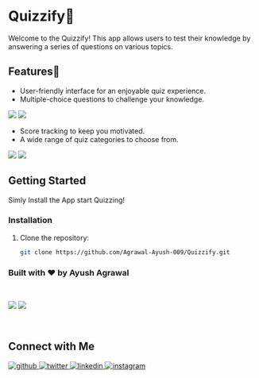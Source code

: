 # Quizzify📱

Welcome to the Quizzify! This app allows users to test their knowledge by answering a series of questions on various topics.

## Features📲

- User-friendly interface for an enjoyable quiz experience.
- Multiple-choice questions to challenge your knowledge.

  
<img src="https://i.postimg.cc/qBYHKNBd/Screenshot-20231007-172838-Quizzify.jpg"/> <img src="https://i.postimg.cc/3xrM5mnm/Screenshot-20231007-174300-Quizzify.jpg"/>

- Score tracking to keep you motivated.
- A wide range of quiz categories to choose from.

<img src="https://i.postimg.cc/jjzyHnY3/Screenshot-20231007-174131-Quizzify.jpg"/> <img src="https://i.postimg.cc/QMsFr6vS/Screenshot-20231007-174325-Quizzify.jpg"/>

## Getting Started

Simly Install the App start Quizzing!


### Installation

1. Clone the repository:

   ```bash
   git clone https://github.com/Agrawal-Ayush-009/Quizzify.git

### Built with 	❤️ by Ayush Agrawal

<br>

![](https://camo.githubusercontent.com/d24f2f8414437a9491ea3145cafd373167315d50/68747470733a2f2f666f7274686562616467652e636f6d2f696d616765732f6261646765732f6275696c742d776974682d6c6f76652e737667) ![](https://camo.githubusercontent.com/e82fcde6b4952d69611ae4cf507b13fe6ae8e028/68747470733a2f2f666f7274686562616467652e636f6d2f696d616765732f6261646765732f6275696c742d666f722d616e64726f69642e737667)

<br>

## Connect with Me
<a href="https://github.com/Agrawal-Ayush-009" target="_blank">
<img src=https://img.shields.io/badge/github-%2324292e.svg?&style=for-the-badge&logo=github&logoColor=white alt=github style="margin-bottom: 5px;" />
</a>
<a href="https://twitter.com/AgAyush009" target="_blank">
<img src=https://img.shields.io/badge/twitter-%2300acee.svg?&style=for-the-badge&logo=twitter&logoColor=white alt=twitter style="margin-bottom: 5px;" />
</a>
<a href="https://www.linkedin.com/in/ayushking009/" target="_blank">
<img src=https://img.shields.io/badge/linkedin-%231E77B5.svg?&style=for-the-badge&logo=linkedin&logoColor=white alt=linkedin style="margin-bottom: 5px;" />
</a>
<a href="https://www.instagram.com/_not.ashhhhh_/" target="_blank">
<img src=https://img.shields.io/badge/instagram-%23000000.svg?&style=for-the-badge&logo=instagram&logoColor=white alt=instagram style="margin-bottom: 5px;" />
</a>


